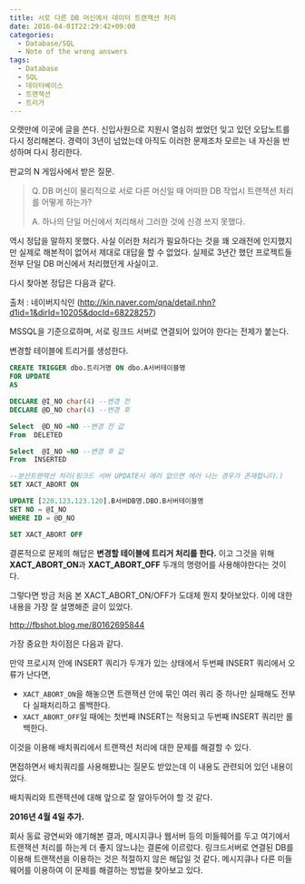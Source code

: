 ```yaml
---
title: 서로 다른 DB 머신에서 데이터 트랜잭션 처리
date: 2016-04-01T22:29:42+09:00
categories:
  - Database/SQL
  - Note of the wrong answers
tags:
  - Database
  - SQL
  - 데이터베이스
  - 트랜잭션
  - 트리거
---
```

오랫만에 이곳에 글을 쓴다. 신입사원으로 지원시 열심히 썼었던 잊고 있던 오답노트를 다시 정리해본다. 경력이 3년이 넘었는데 아직도 이러한 문제조차 모르는 내 자신을 반성하며 다시 정리한다.

판교의 N 게임사에서 받은 질문.

> Q. DB 머신이 물리적으로 서로 다른 머신일 때 어떠한 DB 작업시 트랜잭션 처리를 어떻게 하는가?
>
> A. 하나의 단일 머신에서 처리해서 그러한 것에 신경 쓰지 못했다.

역시 정답을 말하지 못했다. 사실 이러한 처리가 필요하다는 것을 꽤 오래전에 인지했지만 실제로 해본적이 없어서 제대로 대답을 할 수 없었다. 실제로 3년간 했던 프로젝트들 전부 단일 DB 머신에서 처리했던게 사실이고.

다시 찾아본 정답은 다음과 같다.

출처 : 네이버지식인 (<http://kin.naver.com/qna/detail.nhn?d1id=1&dirId=10205&docId=68228257>)

MSSQL을 기준으로하며, 서로 링크드 서버로 연결되어 있어야 한다는 전제가 붙는다.

변경할 테이블에 트리거를 생성한다.

```sql
CREATE TRIGGER dbo.트리거명 ON dbo.A서버테이블명
FOR UPDATE
AS

DECLARE @I_NO char(4) --변경 전
DECLARE @D_NO char(4) --변경 후

Select  @D_NO =NO --변경 전 값
From  DELETED

Select  @I_NO =NO --변경 후 값
From  INSERTED

--분산트랜잭션 처리(링크드 서버 UPDATE시 에러 없으면 에러 나는 경우가 존재합니다.)
SET XACT_ABORT ON

UPDATE [220.123.123.120].B서버DB명.DBO.B서버테이블명
SET NO = @I_NO
WHERE ID = @D_NO

SET XACT_ABORT OFF
```

결론적으로 문제의 해답은 **변경할 테이블에 트리거 처리를 한다.** 이고 그것을 위해 **XACT_ABORT_ON**과 **XACT_ABORT_OFF** 두개의 명령어를 사용해야한다는 것이다.

그렇다면 방금 처음 본 XACT_ABORT_ON/OFF가 도대체 뭔지 찾아보았다. 이에 대한 내용을 가장 잘 설명해준 글이 있었다.

<http://fbshot.blog.me/80162695844>

가장 중요한 차이점은 다음과 같다.

만약 프로시져 안에 INSERT 쿼리가 두개가 있는 상태에서 두번째 INSERT 쿼리에서 오류가 난다면,

  * `XACT_ABORT_ON`을 해놓으면 트랜잭션 안에 묶인 여러 쿼리 중 하나만 실패해도 전부다 실패처리하고 롤백한다.
  * `XACT_ABORT_OFF`일 때에는 첫번째 INSERT는 적용되고 두번째 INSERT 쿼리만 롤백한다.

이것을 이용해 배치쿼리에서 트랜잭션 처리에 대한 문제를 해결할 수 있다.

면접하면서 배치쿼리를 사용해봤냐는 질문도 받았는데 이 내용도 관련되어 있던 내용이었다.

배치쿼리와 트랜잭션에 대해 앞으로 잘 알아두어야 할 것 같다.

**2016년 4월 4일 추가.**

회사 동료 광연씨와 얘기해본 결과, 메시지큐나 웹서버 등의 미들웨어를 두고 여기에서 트랜잭션 처리를 하는게 더 좋지 않느냐는 결론에 이르렀다. 링크드서버로 연결된 DB를 이용해 트랜잭션을 이용하는 것은 적절하지 않은 해답일 것 같다. 메시지큐나 다른 미들웨어를 이용하여 이 문제를 해결하는 방법을 찾아보고 있다.
